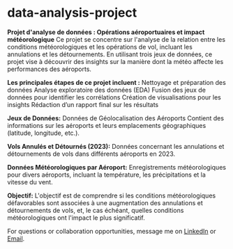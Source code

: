 # data-analysis-project

**Projet d'analyse de données : Opérations aéroportuaires et impact météorologique**
Ce projet se concentre sur l'analyse de la relation entre les conditions météorologiques et les opérations de vol, incluant les annulations et les détournements. En utilisant trois jeux de données, ce projet vise à découvrir des insights sur la manière dont la météo affecte les performances des aéroports.

**Les principales étapes de ce projet incluent :**
Nettoyage et préparation des données
Analyse exploratoire des données (EDA)
Fusion des jeux de données pour identifier les corrélations
Création de visualisations pour les insights
Rédaction d’un rapport final sur les résultats

**Jeux de Données:**
Données de Géolocalisation des Aéroports
Contient des informations sur les aéroports et leurs emplacements géographiques (latitude, longitude, etc.).

**Vols Annulés et Détournés (2023):**
Données concernant les annulations et détournements de vols dans différents aéroports en 2023.

**Données Météorologiques par Aéroport:**
Enregistrements météorologiques pour divers aéroports, incluant la température, les précipitations et la vitesse du vent.

**Objectif:**
L'objectif est de comprendre si les conditions météorologiques défavorables sont associées à une augmentation des annulations et détournements de vols, et, le cas échéant, quelles conditions météorologiques ont l'impact le plus significatif.

For questions or collaboration opportunities, message me on [LinkedIn](https://www.linkedin.com/in/manolia-pinar/) or [Email](mailto:anoliapinar@gmail.com).
